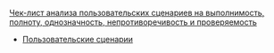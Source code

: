 [Чек-лист анализа пользовательских сценариев на выполнимость, полноту, однозначность, непротиворечивость и проверяемость](https://docs.google.com/spreadsheets/d/1zuQJ2NU9U0F80seRHKdIbkq9tEWmWNE9/edit?gid=506407254#gid=506407254)
- [Пользовательские сценарии](./requirements/user-stories.md)
